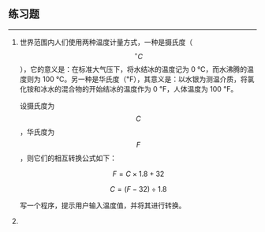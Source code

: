 ## 练习题

---

1. 世界范围内人们使用两种温度计量方式，一种是摄氏度（$$^{\circ}C$$），它的意义是：在标准大气压下，将水结冰的温度记为 0 ℃，而水沸腾的温度则为 100 ℃。另一种是华氏度（℉），其意义是：以水银为测温介质，将氯化铵和冰水的混合物的开始结冰的温度作为 0 ℉，人体温度为 100 ℉。

   设摄氏度为 $$C$$，华氏度为 $$F$$，则它们的相互转换公式如下：

   $$ F = C \times1.8 +32 $$

   $$ C=(F-32) \div 1.8 $$

   写一个程序，提示用户输入温度值，并将其进行转换。

   

2. 

   
